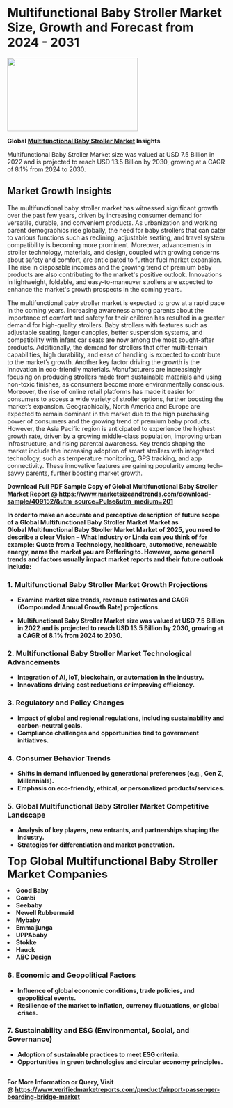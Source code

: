 <H1>Multifunctional Baby Stroller Market Size, Growth and Forecast from 2024 - 2031</H1><img class="aligncenter size-medium wp-image-584254" src="https://thirdeyenews.in/wp-content/uploads/2024/09/Global-Market-Research-300x168.jpeg" alt="" width="300" height="168" /><p><strong>Global&nbsp;<a href="https://www.marketsizeandtrends.com/download-sample/409152/&amp;utm_source=Pulse&amp;utm_medium=201">Multifunctional Baby Stroller Market</a> Insights</strong></p><p>Multifunctional Baby Stroller Market size was valued at USD 7.5 Billion in 2022 and is projected to reach USD 13.5 Billion by 2030, growing at a CAGR of 8.1% from 2024 to 2030.</p><p><h2>Market Growth Insights</h2> <p>The multifunctional baby stroller market has witnessed significant growth over the past few years, driven by increasing consumer demand for versatile, durable, and convenient products. As urbanization and working parent demographics rise globally, the need for baby strollers that can cater to various functions such as reclining, adjustable seating, and travel system compatibility is becoming more prominent. Moreover, advancements in stroller technology, materials, and design, coupled with growing concerns about safety and comfort, are anticipated to further fuel market expansion. The rise in disposable incomes and the growing trend of premium baby products are also contributing to the market's positive outlook. Innovations in lightweight, foldable, and easy-to-maneuver strollers are expected to enhance the market's growth prospects in the coming years.</p> <p><strong></strong></p> <p>The multifunctional baby stroller market is expected to grow at a rapid pace in the coming years. Increasing awareness among parents about the importance of comfort and safety for their children has resulted in a greater demand for high-quality strollers. Baby strollers with features such as adjustable seating, larger canopies, better suspension systems, and compatibility with infant car seats are now among the most sought-after products. Additionally, the demand for strollers that offer multi-terrain capabilities, high durability, and ease of handling is expected to contribute to the market’s growth. Another key factor driving the growth is the innovation in eco-friendly materials. Manufacturers are increasingly focusing on producing strollers made from sustainable materials and using non-toxic finishes, as consumers become more environmentally conscious. Moreover, the rise of online retail platforms has made it easier for consumers to access a wide variety of stroller options, further boosting the market’s expansion. Geographically, North America and Europe are expected to remain dominant in the market due to the high purchasing power of consumers and the growing trend of premium baby products. However, the Asia Pacific region is anticipated to experience the highest growth rate, driven by a growing middle-class population, improving urban infrastructure, and rising parental awareness. Key trends shaping the market include the increasing adoption of smart strollers with integrated technology, such as temperature monitoring, GPS tracking, and app connectivity. These innovative features are gaining popularity among tech-savvy parents, further boosting market growth.</p> <p><strong></p><p><span class=""><strong>Download Full PDF Sample Copy of Global Multifunctional Baby Stroller Market Report</strong> @ <a href="https://www.marketsizeandtrends.com/download-sample/409152/&amp;utm_source=Pulse&amp;utm_medium=201" target="_blank">https://www.marketsizeandtrends.com/download-sample/409152/&amp;utm_source=Pulse&amp;utm_medium=201</a></span></p><p>In order to make an accurate and perceptive description of future scope of a Global&nbsp;Multifunctional Baby Stroller Market Market as Global&nbsp;Multifunctional Baby Stroller Market Market of 2025, you need to describe a clear Vision &ndash; What Industry or Linda can you think of for example: Quote from a Technology, healthcare, automotive, renewable energy, name the market you are Reffering to. However, some general trends and factors usually impact market reports and their future outlook include:</p><h3>1.&nbsp;<strong>Multifunctional Baby Stroller Market Growth Projections</strong></h3><ul><li>Examine market size trends, revenue estimates and CAGR (Compounded Annual Growth Rate) projections.</li><li><p>Multifunctional Baby Stroller Market size was valued at USD 7.5 Billion in 2022 and is projected to reach USD 13.5 Billion by 2030, growing at a CAGR of 8.1% from 2024 to 2030.</p></li></ul><h3>2.&nbsp;<strong>Multifunctional Baby Stroller Market Technological Advancements</strong></h3><ul><li>Integration of AI, IoT, blockchain, or automation in the industry.</li><li>Innovations driving cost reductions or improving efficiency.</li></ul><h3>3.&nbsp;<strong>Regulatory and Policy Changes</strong></h3><ul><li>Impact of global and regional regulations, including sustainability and carbon-neutral goals.</li><li>Compliance challenges and opportunities tied to government initiatives.</li></ul><h3>4.&nbsp;<strong>Consumer Behavior Trends</strong></h3><ul><li>Shifts in demand influenced by generational preferences (e.g., Gen Z, Millennials).</li><li>Emphasis on eco-friendly, ethical, or personalized products/services.</li></ul><h3>5.&nbsp;<strong>Global Multifunctional Baby Stroller Market Competitive Landscape</strong></h3><ul><li>Analysis of key players, new entrants, and partnerships shaping the industry.</li><li>Strategies for differentiation and market penetration.</li></ul><p data-pm-slice="1 1 []"><span style="color: inherit; font-family: inherit; font-size: 25px;">Top Global Multifunctional Baby Stroller Market Companies</span></p><div class="" data-test-id=""><p><li>Good Baby</li><li> Combi</li><li> Seebaby</li><li> Newell Rubbermaid</li><li> Mybaby</li><li> Emmaljunga</li><li> UPPAbaby</li><li> Stokke</li><li> Hauck</li><li> ABC Design</li></p></div><h3>6.&nbsp;<strong>Economic and Geopolitical Factors</strong></h3><ul><li>Influence of global economic conditions, trade policies, and geopolitical events.</li><li>Resilience of the market to inflation, currency fluctuations, or global crises.</li></ul><h3>7.&nbsp;<strong>Sustainability and ESG (Environmental, Social, and Governance)</strong></h3><ul><li>Adoption of sustainable practices to meet ESG criteria.</li><li>Opportunities in green technologies and circular economy principles.</li></ul><h2><strong style="font-size: 14px;">For More Information or Query, Visit @&nbsp;</strong><a style="background-color: #ffffff; font-size: 14px;" href="https://www.marketsizeandtrends.com/report/multifunctional-baby-stroller-market/" target="_blank">https://www.verifiedmarketreports.com/product/airport-passenger-boarding-bridge-market</a></h2>
